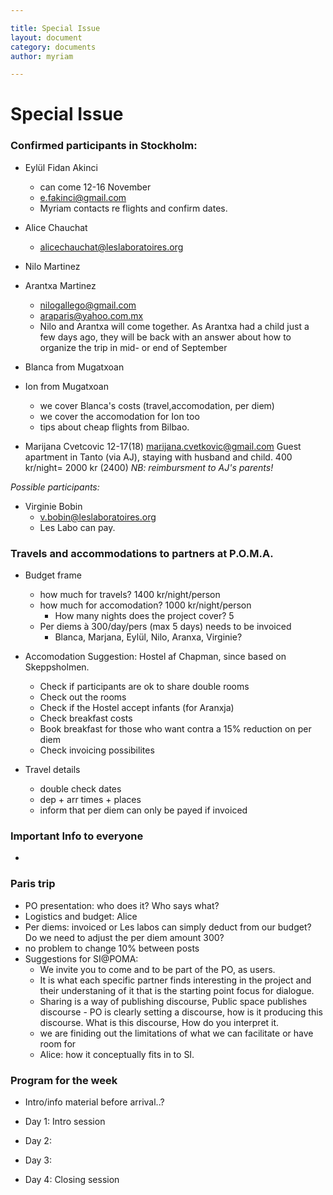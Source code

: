 ```yaml
---

title: Special Issue  
layout: document  
category: documents  
author: myriam

---
```


# Special Issue

### Confirmed participants in Stockholm:

* Eylül Fidan Akinci
	* can come 12-16 November 
	* e.fakinci@gmail.com
	* Myriam contacts re flights and confirm dates. 

* Alice Chauchat 
	* alicechauchat@leslaboratoires.org

* Nilo Martinez
* Arantxa Martinez
	* nilogallego@gmail.com
	* araparis@yahoo.com.mx
	* Nilo and Arantxa will come together. As Arantxa had a child just a few days ago, they will be back with an answer about how to organize the trip in mid- or end of September

* Blanca from Mugatxoan
* Ion from Mugatxoan 
	* we cover Blanca's costs (travel,accomodation, per diem)
   	* we cover the accomodation for Ion too
    * tips about cheap flights from Bilbao.
    
* Marijana Cvetcovic 12-17(18)
marijana.cvetkovic@gmail.com
Guest apartment in Tanto (via AJ), staying with husband and child.
400 kr/night= 2000 kr (2400)
*NB: reimbursment to AJ's parents!*  


*Possible participants:*

* Virginie Bobin 
	* v.bobin@leslaboratoires.org
	* Les Labo can pay.

    
### Travels and accommodations to partners at P.O.M.A.

* Budget frame
	* how much for travels? 1400 kr/night/person
    * how much for accomodation? 1000 kr/night/person
    	* How many nights does the project cover? 5
    * Per diems à 300/day/pers (max 5 days) needs to be invoiced
		* Blanca, Marjana, Eylül, Nilo, Aranxa, Virginie?
    
* Accomodation Suggestion: Hostel af Chapman, since based on Skeppsholmen.
	* Check if participants are ok to share double rooms 
    * Check out the rooms
    * Check if the Hostel accept infants (for Aranxja)
    * Check breakfast costs
    * Book breakfast for those who want contra a 15% reduction on per diem
	* Check invoicing possibilites

* Travel details
	* double check dates
    * dep + arr times + places
    * inform that per diem can only be payed if invoiced 

### Important Info to everyone

*

### Paris trip
* PO presentation: who does it? Who says what?
* Logistics and budget: Alice
* Per diems: invoiced or Les labos can simply deduct from our budget? Do we need to adjust the per diem amount 300?
* no problem to change 10% between posts 
* Suggestions for SI@POMA: 
	* We invite you to come and to be part of the PO, as users. 
	* It is what each specific partner finds interesting in the project and their understaning of it that is the starting point focus for dialogue. 
    * Sharing is a way of publishing discourse, Public space publishes discourse - PO is clearly setting a discourse, how is it producing this discourse. What is this discourse, How do you interpret it.
    * we are finiding out the limitations of what we can facilitate or have room for
    * Alice: how it conceptually fits in to SI.


### Program for the week

* Intro/info material before arrival..?

* Day 1: Intro session
* Day 2:
* Day 3:
* Day 4: Closing session